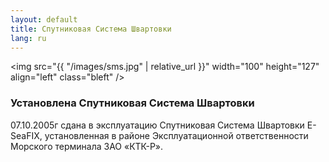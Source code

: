 ```yaml
---
layout: default
title: Спутниковая Система Швартовки
lang: ru
---
```

<img src="{{ "/images/sms.jpg" | relative_url }}" width="100" height="127" align="left" class="bleft" />

### Установлена Спутниковая Система Швартовки

07.10.2005г сдана в эксплуатацию Спутниковая Система Швартовки E-SeaFIX, установленная в районе Эксплуатационной ответственности Морского терминала ЗАО «КТК-Р».
